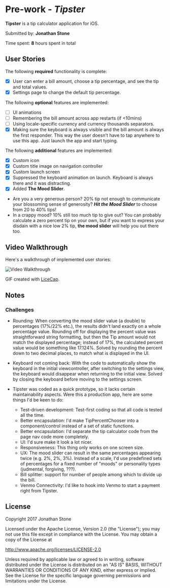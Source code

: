 # Pre-work - *Tipster*

**Tipster** is a tip calculator application for iOS.

Submitted by: **Jonathan Stone**

Time spent: **8** hours spent in total

## User Stories

The following **required** functionality is complete:

* [x] User can enter a bill amount, choose a tip percentage, and see the tip and total values.
* [x] Settings page to change the default tip percentage.

The following **optional** features are implemented:
* [ ] UI animations
* [ ] Remembering the bill amount across app restarts (if <10mins)
* [ ] Using locale-specific currency and currency thousands separators.
* [x] Making sure the keyboard is always visible and the bill amount is always the first responder. This way the user doesn't have to tap anywhere to use this app. Just launch the app and start typing.

The following **additional** features are implemented:
- [x] Custom icon
- [x] Custom title image on navigation controller
- [x] Custom launch screen
- [x] Suppressed the keyboard animation on launch. Keyboard is always there and it was distracting.
- [x] Added **The Mood Slider**. 

* Are you a very generous person? 20% tip not enough to communicate your blossoming sense of generosity?
***Hit the Mood Slider*** to choose from 20 to 40% tips!
* In a crappy mood? 10% still too much tip to give out? You can probably calculate a zero percent tip on your own, but if you want to express your disdain with a nice low 2% tip, **the mood slider** will help you out there too. 
 

## Video Walkthrough 

Here's a walkthrough of implemented user stories:

<img src='http://i.imgur.com/Ad4LQfB.gif' title='Video Walkthrough' width='' alt='Video Walkthrough' />

GIF created with [LiceCap](http://www.cockos.com/licecap/).

## Notes

### Challenges
* Rounding: When converting the mood slider value (a double) to percentages (17%/22% etc.), the results didn't land exactly on a whole percentage value. Rounding off for displaying the percent value was straightforward string formatting, but then the Tip amount would not match the displayed percentage; instead of 17%, the calculated percent value would be something like 17.124%. Solved by rounding the percent down to two decimal places, to match what is displayed in the UI. 
* Keyboard not coming back: With the code to automatically show the keyboard in the initial viewcontroller, after switching to the settings view, the keyboard would disappear when returning to the initial view. Solved by closing the keyboard before moving to the settings screen.
* Tipster was coded as a quick prototype, so it lacks certain maintainability aspects. Were this a production app, here are some things I'd be keen to do:

    * Test-driven development: Test-first coding so that all code is tested all the time. 
    * Better encapsulation: I'd make TipPercentChooser into a component/control instead of a set of static functions.
    * Better encapsulation: I'd separate the tip calculator code from the page nav code more completely.
    * UI: I'd sure make it look a lot nicer.
    * Responsiveness: This thing only works on one screen size.
    * UX: The mood slider can result in the same percentages appearing twice (e.g. 2%, 2%, 3%). Instead of a scale, I'd use predefined sets of percentages for a fixed number of "moods" or personality types (judmental, forgiving, ???).
    * Bill splitter: support for number of people among which to divide up the bill. 
    * Venmo Connectivity: I'd like to hook into Venmo to start a payment right from Tipster.

## License

Copyright 2017 Jonathan Stone

Licensed under the Apache License, Version 2.0 (the "License");
you may not use this file except in compliance with the License.
You may obtain a copy of the License at

http://www.apache.org/licenses/LICENSE-2.0

Unless required by applicable law or agreed to in writing, software
distributed under the License is distributed on an "AS IS" BASIS,
WITHOUT WARRANTIES OR CONDITIONS OF ANY KIND, either express or implied.
See the License for the specific language governing permissions and
limitations under the License.


